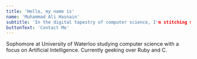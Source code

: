 ```yaml
---
title: 'Hello, my name is'
name: 'Muhammad Ali Hasnain'
subtitle: 'In the digital tapestry of computer science, I'm stitching my own path, driven by curiosity and the thrill of creation.'
buttonText: 'Contact Me'
---
```


Sophomore at University of Waterloo studying computer science with a focus on Artificial Intelligence. Currently geeking over Ruby and C.
